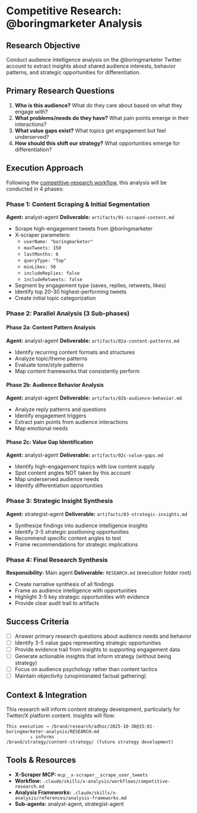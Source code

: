 # Competitive Research: @boringmarketer Analysis

## Research Objective

Conduct audience intelligence analysis on the @boringmarketer Twitter account to extract insights about shared audience interests, behavior patterns, and strategic opportunities for differentiation.

## Primary Research Questions

1. **Who is this audience?** What do they care about based on what they engage with?
2. **What problems/needs do they have?** What pain points emerge in their interactions?
3. **What value gaps exist?** What topics get engagement but feel underserved?
4. **How should this shift our strategy?** What opportunities emerge for differentiation?

## Execution Approach

Following the [competitive-research workflow](/.claude/skills/x-analysis/workflows/competitive-research.md), this analysis will be conducted in 4 phases:

### Phase 1: Content Scraping & Initial Segmentation
**Agent:** analyst-agent
**Deliverable:** `artifacts/01-scraped-content.md`

- Scrape high-engagement tweets from @boringmarketer
- X-scraper parameters:
  - `userName: "boringmarketer"`
  - `maxTweets: 150`
  - `lastMonths: 6`
  - `queryType: "Top"`
  - `minLikes: 50`
  - `includeReplies: false`
  - `includeRetweets: false`
- Segment by engagement type (saves, replies, retweets, likes)
- Identify top 20-30 highest-performing tweets
- Create initial topic categorization

### Phase 2: Parallel Analysis (3 Sub-phases)

#### Phase 2a: Content Pattern Analysis
**Agent:** analyst-agent
**Deliverable:** `artifacts/02a-content-patterns.md`

- Identify recurring content formats and structures
- Analyze topic/theme patterns
- Evaluate tone/style patterns
- Map content frameworks that consistently perform

#### Phase 2b: Audience Behavior Analysis
**Agent:** analyst-agent
**Deliverable:** `artifacts/02b-audience-behavior.md`

- Analyze reply patterns and questions
- Identify engagement triggers
- Extract pain points from audience interactions
- Map emotional needs

#### Phase 2c: Value Gap Identification
**Agent:** analyst-agent
**Deliverable:** `artifacts/02c-value-gaps.md`

- Identify high-engagement topics with low content supply
- Spot content angles NOT taken by this account
- Map underserved audience needs
- Identify differentiation opportunities

### Phase 3: Strategic Insight Synthesis
**Agent:** strategist-agent
**Deliverable:** `artifacts/03-strategic-insights.md`

- Synthesize findings into audience intelligence insights
- Identify 3-5 strategic positioning opportunities
- Recommend specific content angles to test
- Frame recommendations for strategic implications

### Phase 4: Final Research Synthesis
**Responsibility:** Main agent
**Deliverable:** `RESEARCH.md` (execution folder root)

- Create narrative synthesis of all findings
- Frame as audience intelligence with opportunities
- Highlight 3-5 key strategic opportunities with evidence
- Provide clear audit trail to artifacts

## Success Criteria

- [ ] Answer primary research questions about audience needs and behavior
- [ ] Identify 3-5 value gaps representing strategic opportunities
- [ ] Provide evidence trail from insights to supporting engagement data
- [ ] Generate actionable insights that inform strategy (without being strategy)
- [ ] Focus on audience psychology rather than content tactics
- [ ] Maintain objectivity (unopinionated factual gathering)

## Context & Integration

This research will inform content strategy development, particularly for Twitter/X platform content. Insights will flow:

```
This execution → /brand/research/adhoc/2025-10-30@15:01-boringmarketer-analysis/RESEARCH.md
         ↓ informs
/brand/strategy/content-strategy/ (future strategy development)
```

## Tools & Resources

- **X-Scraper MCP:** `mcp__x-scraper__scrape_user_tweets`
- **Workflow:** `.claude/skills/x-analysis/workflows/competitive-research.md`
- **Analysis Frameworks:** `.claude/skills/x-analysis/references/analysis-frameworks.md`
- **Sub-agents:** analyst-agent, strategist-agent
